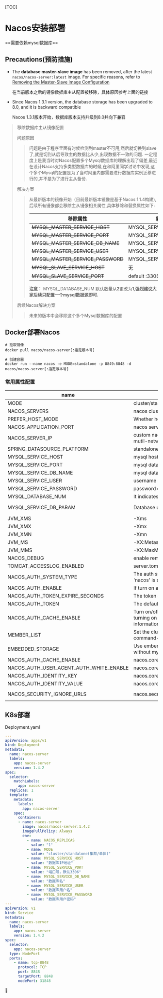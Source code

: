 [TOC]

# Nacos安装部署

==需要依赖mysql数据库==



## Precautions(预防措施)

- The **database master-slave image** has been removed, after the latest `nacos/nacos-server:latest` image. For specific reasons, refer to [Removing the Master-Slave Image Configuration](https://github.com/nacos-group/nacos-docker/wiki/移除数据库主从镜像配置)

  在当前版本之后的镜像数据库主从配置被移除，具体原因参考上面的链接

- Since Nacos 1.3.1 version, the database storage has been upgraded to 8.0, and it is backward compatible

  Nacos 1.3.1版本开始，数据库版本支持升级到8.0并向下兼容

> 移除数据库主从镜像配置
>
> 问题原因
>
> > 问题是由于程序里面有时候检测到master不可用,然后就切换到slave了,就是切到从后导致主的数据比从少,出现数据不一致的问题. 一定程度上是我当时对Nacos配置多个Mysql数据库的理解出现了偏差,最近在设计Nacos支持多类型数据库的时候,在和阿里同学讨论中发现,这个多个Mysql的配置是为了当时阿里内部需要进行数据库实例迁移进行的,并不是为了进行主从备份.
>
> 解决方案
>
> > 从最新版本的镜像开始（目前最新版本镜像是基于Nacos 1.1.4构建),后续所有镜像都会移除主从镜像相关属性,具体移除和替换属性如下:
> >
> > | 移除属性                          | 新属性                 |
> > | --------------------------------- | ---------------------- |
> > | ~~MYSQL_MASTER_SERVICE_HOST~~     | MYSQL_SERVICE_HOST     |
> > | ~~MYSQL_MASTER_SERVICE_PORT~~     | MYSQL_SERVICE_PORT     |
> > | ~~MYSQL_MASTER_SERVICE_DB_NAME~~  | MYSQL_SERVICE_DB_NAME  |
> > | ~~MYSQL_MASTER_SERVICE_USER~~     | MYSQL_SERVICE_USER     |
> > | ~~MYSQL_MASTER_SERVICE_PASSWORD~~ | MYSQL_SERVICE_PASSWORD |
> > | ~~MYSQL_SLAVE_SERVICE_HOST~~      | 无                     |
> > | ~~MYSQL_SLAVE_SERVICE_PORT~~      | default :3306          |
> >
> > **注意：** MYSQL_DATABASE_NUM 默认数量从**2**更改为**1**,**强烈建议大家后续只配置一个mysql数据源即可.**
>
> 后续Nacos解决方案
>
> > 未来的版本中会移除这个多个Mysql数据库的配置



## Docker部署Nacos

```shell
# 拉取镜像
docker pull nacos/nacos-server[:指定版本号]

# 创建容器
docker run --name nacos -e MODE=standalone -p 8849:8848 -d nacos/nacos-server[:指定版本号]
```



### 常用属性配置

| name                                    | description                                                  | option                                                       |
| --------------------------------------- | ------------------------------------------------------------ | ------------------------------------------------------------ |
| MODE                                    | cluster/standalone                                           | cluster/standalone default **cluster**                       |
| NACOS_SERVERS                           | nacos cluster address                                        | eg. ip1:port1 ip2:port2 ip3:port3                            |
| PREFER_HOST_MODE                        | Whether hostname are supported                               | hostname/ip default **ip**                                   |
| NACOS_APPLICATION_PORT                  | nacos server port                                            | default **8848**                                             |
| NACOS_SERVER_IP                         | custom nacos server ip when network was mutil-network        |                                                              |
| SPRING_DATASOURCE_PLATFORM              | standalone support mysql                                     | mysql / empty default empty                                  |
| MYSQL_SERVICE_HOST                      | mysql host                                                   |                                                              |
| MYSQL_SERVICE_PORT                      | mysql database port                                          | default : **3306**                                           |
| MYSQL_SERVICE_DB_NAME                   | mysql database name                                          |                                                              |
| MYSQL_SERVICE_USER                      | username of database                                         |                                                              |
| MYSQL_SERVICE_PASSWORD                  | password of database                                         |                                                              |
| MYSQL_DATABASE_NUM                      | It indicates the number of database                          | default :**1**                                               |
| MYSQL_SERVICE_DB_PARAM                  | Database url parameter                                       | default : **characterEncoding=utf8&connectTimeout=1000&socketTimeout=3000&autoReconnect=true&useSSL=false** |
| JVM_XMS                                 | -Xms                                                         | default :1g                                                  |
| JVM_XMX                                 | -Xmx                                                         | default :1g                                                  |
| JVM_XMN                                 | -Xmn                                                         | default :512m                                                |
| JVM_MS                                  | -XX:MetaspaceSize                                            | default :128m                                                |
| JVM_MMS                                 | -XX:MaxMetaspaceSize                                         | default :320m                                                |
| NACOS_DEBUG                             | enable remote debug                                          | y/n default :n                                               |
| TOMCAT_ACCESSLOG_ENABLED                | server.tomcat.accesslog.enabled                              | default :false                                               |
| NACOS_AUTH_SYSTEM_TYPE                  | The auth system to use, currently only 'nacos' is supported  | default :nacos                                               |
| NACOS_AUTH_ENABLE                       | If turn on auth system                                       | default :false                                               |
| NACOS_AUTH_TOKEN_EXPIRE_SECONDS         | The token expiration in seconds                              | default :18000                                               |
| NACOS_AUTH_TOKEN                        | The default token                                            | default :SecretKey012345678901234567890123456789012345678901234567890123456789 |
| NACOS_AUTH_CACHE_ENABLE                 | Turn on/off caching of auth information. By turning on this switch, the update of auth information would have a 15 seconds delay. | default : false                                              |
| MEMBER_LIST                             | Set the cluster list with a configuration file or command-line argument | eg:192.168.16.101:8847?raft_port=8807,192.168.16.101?raft_port=8808,192.168.16.101:8849?raft_port=8809 |
| EMBEDDED_STORAGE                        | Use embedded storage in cluster mode without mysql           | `embedded` default : none                                    |
| NACOS_AUTH_CACHE_ENABLE                 | nacos.core.auth.caching.enabled                              | default : false                                              |
| NACOS_AUTH_USER_AGENT_AUTH_WHITE_ENABLE | nacos.core.auth.enable.userAgentAuthWhite                    | default : false                                              |
| NACOS_AUTH_IDENTITY_KEY                 | nacos.core.auth.server.identity.key                          | default : serverIdentity                                     |
| NACOS_AUTH_IDENTITY_VALUE               | nacos.core.auth.server.identity.value                        | default : security                                           |
| NACOS_SECURITY_IGNORE_URLS              | nacos.security.ignore.urls                                   | default : `/,/error,/**/*.css,/**/*.js,/**/*.html,/**/*.map,/**/*.svg,/**/*.png,/**/*.ico,/console-fe/public/**,/v1/auth/**,/v1/console/health/**,/actuator/**,/v1/console/server/**` |



## K8s部署

Deployment.yaml

```yaml
---
apiVersion: apps/v1
kind: Deployment
metadata:
  name: nacos-server
  labels:
    app: nacos-server
    version: 1.4.2
spec:
  selector:
    matchLabels:
      app: nacos-server
  replicas: 1
  template:
    metadata:
      labels:
        app: nacos-server
    spec:
      containers:
      - name: nacos-server
        image: nacos/nacos-server:1.4.2
        imagePullPolicy: Always
        env:
          - name: NACOS_REPLICAS
            value: "1"
          - name: MODE
            value: "cluster/standalone(集群/单体)"
          - name: MYSQL_SERVICE_HOST
            value: "数据库IP地址"
          - name: MYSQL_SERVICE_PORT
            value: "端口号，默认3306"
          - name: MYSQL_SERVICE_DB_NAME
            value: "数据库名"
          - name: MYSQL_SERVICE_USER
            value: "数据库用户名"
          - name: MYSQL_SERVICE_PASSWORD
            value: "数据库用户密码"
---
apiVersion: v1
kind: Service
metadata:
  name: nacos-server
  labels:
    app: nacos-server
    version: 1.4.2
spec:
  selector:
    app: nacos-server
  type: NodePort
  ports:
    - name: tcp-8848
      protocol: TCP
      port: 8848
      targetPort: 8848
      nodePort: 31848
```

